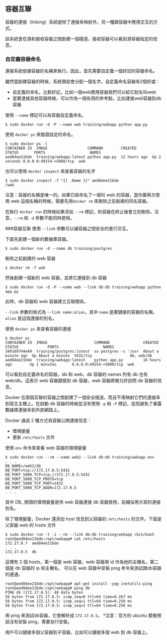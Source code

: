 ## 容器互聯
容器的連接（linking）系統是除了連接阜映射外，另一種跟容器中應用交互的方式。

該系統會在源和接收容器之間創建一個隧道，接收容器可以看到源容器指定的信息。

### 自定義容器命名
連接系統依據容器的名稱來執行。因此，首先需要自定義一個好記的容器命名。

雖然當創建容器的時候，系統預設會分配一個名字。自定義命名容器有2個好處：
* 自定義的命名，比較好記，比如一個web應用容器我們可以給它起名叫web
* 當要連接其他容器時候，可以作為一個有用的參考點，比如連接web容器到db容器

使用 `--name` 標記可以為容器自定義命名。
```
$ sudo docker run -d -P --name web training/webapp python app.py
```

使用 `docker ps` 來驗證設定的命名。
```
$ sudo docker ps -l
CONTAINER ID  IMAGE                  COMMAND        CREATED       STATUS       PORTS                    NAMES
aed84ee21bde  training/webapp:latest python app.py  12 hours ago  Up 2 seconds 0.0.0.0:49154->5000/tcp  web
```
也可以使用 `docker inspect` 來查看容器的名字
```
$ sudo docker inspect -f "{{ .Name }}" aed84ee21bde
/web
```
注意：容器的名稱是唯一的。如果已經命名了一個叫 web 的容器，當你要再次使用 web 這個名稱的時候，需要先用`docker rm` 來刪除之前創建的同名容器。

在執行 `docker run` 的時候如果添加 `--rm` 標記，則容器在終止後會立刻刪除。注意，`--rm` 和 `-d` 參數不能同時使用。

###容器互聯
使用 `--link` 參數可以讓容器之間安全的進行交互。

下面先創建一個新的數據庫容器。
```
$ sudo docker run -d --name db training/postgres
```
刪除之前創建的 web 容器
```
$ docker rm -f web
```
然後創建一個新的 web 容器，並將它連接到 db 容器
```
$ sudo docker run -d -P --name web --link db:db training/webapp python app.py
```
此時，db 容器和 web 容器建立互聯關係。

`--link` 參數的格式為 `--link name:alias`，其中 `name` 是要鏈接的容器的名稱，`alias` 是這個連接的別名。

使用 `docker ps` 來查看容器的連接
```
$ docker ps
CONTAINER ID  IMAGE                     COMMAND               CREATED             STATUS             PORTS                    NAMES
349169744e49  training/postgres:latest  su postgres -c '/usr  About a minute ago  Up About a minute  5432/tcp                 db, web/db
aed84ee21bde  training/webapp:latest    python app.py         16 hours ago        Up 2 minutes       0.0.0.0:49154->5000/tcp  web
```
可以看到自定義命名的容器，db 和 web，db 容器的 names 列有 db 也有 web/db。這表示 web 容器鏈接到 db 容器，web 容器將被允許訪問 db 容器的信息。

Docker 在兩個互聯的容器之間創建了一個安全隧道，而且不用映射它們的連接阜到宿主主機上。在啟動 db 容器的時候並沒有使用 `-p` 和 `-P` 標記，從而避免了暴露數據庫連接阜到外部網路上。

Docker 通過 2 種方式為容器公開連接信息：
* 環境變量
* 更新 `/etc/hosts` 文件

使用 `env` 命令來查看 web 容器的環境變量
```
$ sudo docker run --rm --name web2 --link db:db training/webapp env
. . .
DB_NAME=/web2/db
DB_PORT=tcp://172.17.0.5:5432
DB_PORT_5000_TCP=tcp://172.17.0.5:5432
DB_PORT_5000_TCP_PROTO=tcp
DB_PORT_5000_TCP_PORT=5432
DB_PORT_5000_TCP_ADDR=172.17.0.5
. . .
```
其中 DB_ 開頭的環境變量是供 web 容器連接 db 容器使用，前綴採用大寫的連接別名。

除了環境變量，Docker 還添加 host 信息到父容器的 `/etc/hosts` 的文件。下面是父容器 web 的 hosts 文件
```
$ sudo docker run -t -i --rm --link db:db training/webapp /bin/bash
root@aed84ee21bde:/opt/webapp# cat /etc/hosts
172.17.0.7  aed84ee21bde
. . .
172.17.0.5  db
```
這裡有 2 個 hosts，第一個是 web 容器，web 容器用 id 作為他的主機名，第二個是 db 容器的 ip 和主機名。
可以在 web 容器中安裝 ping 命令來測試跟db容器的連通。
```
root@aed84ee21bde:/opt/webapp# apt-get install -yqq inetutils-ping
root@aed84ee21bde:/opt/webapp# ping db
PING db (172.17.0.5): 48 data bytes
56 bytes from 172.17.0.5: icmp_seq=0 ttl=64 time=0.267 ms
56 bytes from 172.17.0.5: icmp_seq=1 ttl=64 time=0.250 ms
56 bytes from 172.17.0.5: icmp_seq=2 ttl=64 time=0.256 ms
```
用 ping 來測試db容器，它會解析成 `172.17.0.5`。
*注意：官方的 ubuntu 鏡像預設沒有安裝 ping，需要自行安裝。

用戶可以鏈接多個父容器到子容器，比如可以鏈接多個 web 到 db 容器上。

